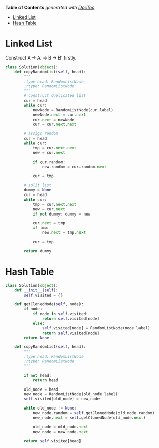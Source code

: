 <!-- START doctoc generated TOC please keep comment here to allow auto update -->
<!-- DON'T EDIT THIS SECTION, INSTEAD RE-RUN doctoc TO UPDATE -->
**Table of Contents**  *generated with [DocToc](https://github.com/thlorenz/doctoc)*

- [Linked List](#linked-list)
- [Hash Table](#hash-table)

<!-- END doctoc generated TOC please keep comment here to allow auto update -->

# Linked List

Construct A -> A' -> B -> B' firstly.

```python
class Solution(object):
    def copyRandomList(self, head):
        """
        :type head: RandomListNode
        :rtype: RandomListNode
        """
        # construct duplicated list
        cur = head
        while cur:
            newNode = RandomListNode(cur.label)
            newNode.next = cur.next
            cur.next = newNode
            cur = cur.next.next

        # assign random
        cur = head
        while cur:
            tmp = cur.next.next
            new = cur.next

            if cur.random:
                new.random = cur.random.next

            cur = tmp

        # split list
        dummy = None
        cur = head
        while cur:
            tmp = cur.next.next
            new = cur.next
            if not dummy: dummy = new

            cur.next = tmp
            if tmp:
                new.next = tmp.next

            cur = tmp

        return dummy
```

# Hash Table

```python
class Solution(object):
    def __init__(self):
        self.visited = {}

    def getClonedNode(self, node):
        if node:
            if node in self.visited:
                return self.visited[node]
            else:
                self.visited[node] = RandomListNode(node.label)
                return self.visited[node]
        return None

    def copyRandomList(self, head):
        """
        :type head: RandomListNode
        :rtype: RandomListNode
        """

        if not head:
            return head

        old_node = head
        new_node = RandomListNode(old_node.label)
        self.visited[old_node] = new_node

        while old_node != None:
            new_node.random = self.getClonedNode(old_node.random)
            new_node.next = self.getClonedNode(old_node.next)

            old_node = old_node.next
            new_node = new_node.next

        return self.visited[head]
```
